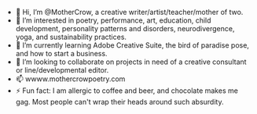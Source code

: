 - 👋 Hi, I’m @MotherCrow, a creative writer/artist/teacher/mother of two.
- 👀 I’m interested in poetry, performance, art, education, child development, personality patterns and disorders, neurodivergence, yoga, and sustainability practices.  
- 🌱 I’m currently learning Adobe Creative Suite, the bird of paradise pose, and how to start a business.  
- 💞️ I’m looking to collaborate on projects in need of a creative consultant or line/developmental editor. 
- 📫 wwww.mothercrowpoetry.com
- ⚡ Fun fact: I am allergic to coffee and beer, and chocolate makes me gag. Most people can't wrap their heads around such absurdity.  

<!---
MotherCrow/MotherCrow is a ✨ special ✨ repository because its `README.md` (this file) appears on your GitHub profile.
You can click the Preview link to take a look at your changes.
--->
